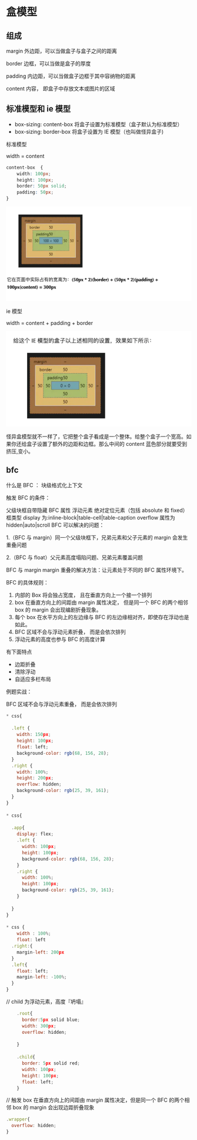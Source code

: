# 盒模型

## 组成

margin 外边距，可以当做盒子与盒子之间的距离

border 边框，可以当做是盒子的厚度

padding 内边距，可以当做盒子边框于其中容纳物的距离

content 内容， 即盒子中存放文本或图片的区域

## 标准模型和 ie 模型

- box-sizing: content-box 将盒子设置为标准模型（盒子默认为标准模型）
- box-sizing: border-box 将盒子设置为 IE 模型（也叫做怪异盒子)

标准模型

width = content

```css
content-box  {
    width: 100px;
    height: 100px;
    border: 50px solid;
    padding: 50px;
}
```

![标准](./0081Kckwgy1gkjynxzyjaj318e0mi0uh.webp)

ie 模型

width = content + padding + border

![怪异](./0081Kckwgy1gkjyoclf1xj310u0iwwg4.webp)

怪异盒模型就不一样了，它把整个盒子看成是一个整体。给整个盒子一个宽高。如果你还给盒子设置了额外的边距和边框。那么中间的 content 蓝色部分就要受到挤压,变小。

## bfc

什么是 BFC ： 块级格式化上下文

触发 BFC 的条件：

父级块框自带隐藏 BFC 属性
浮动元素
绝对定位元素（包括 absolute 和 fixed）
框类型 display 为:inline-block|table-cell|table-caption
overflow 属性为 hidden|auto|scroll
BFC 可以解决的问题：

1.（BFC 与 margin）同一个父级块框下，兄弟元素和父子元素的 margin 会发生重叠问题

2.（BFC 与 float）父元素高度塌陷问题、兄弟元素覆盖问题

BFC 与 margin
margin 重叠的解决方法：让元素处于不同的 BFC 属性环境下。

BFC 的具体规则：

1. 内部的 Box 将会独占宽度， 且在垂直方向上一个接一个排列
1. box 在垂直方向上的间距由 margin 属性决定， 但是同一个 BFC 的两个相邻 box 的 margin 会出现编剧折叠现象。
1. 每个 box 在水平方向上的左边缘与 BFC 的左边缘相对齐，即使存在浮动也是如此。
1. BFC 区域不会与浮动元素折叠， 而是会依次排列
1. 浮动元素的高度也参与 BFC 的高度计算

有下面特点

- 边距折叠
- 清除浮动
- 自适应多栏布局

例题实战：

BFC 区域不会与浮动元素重叠， 而是会依次排列

```js
* css{

  .left {
    width: 150px;
    height: 100px;
    float: left;
    background-color: rgb(68, 156, 28);
  }
  .right {
    width: 100%;
    height: 200px;
    overflow: hidden;
    background-color: rgb(25, 39, 161);
  }
}

* css{

  .app{
    display: flex;
    .left {
      width: 100px;
      height: 100px;
      background-color: rgb(68, 156, 28);
    }
    .right {
      width: 100%;
      height: 100px;
      background-color: rgb(25, 39, 161);
    }

  }
}

* css {
    width : 100%;
    float: left
  .right:{
    margin-left: 200px
  }
  .left{
    float: left;
    margin-left: -100%;
  }
}
```

// child 为浮动元素，高度『坍塌』

```js
    .root{
      border:5px solid blue;
      width: 300px;
      overflow: hidden;

    }

    .child{
      border: 5px solid red;
      width: 100px;
      height: 100px;
      float: left;
    }
```

// 触发 box 在垂直方向上的间距由 margin 属性决定，但是同一个 BFC 的两个相邻 box 的 margin 会出现边距折叠现象

```js
.wrapper{
  overflow: hidden;
}



```
